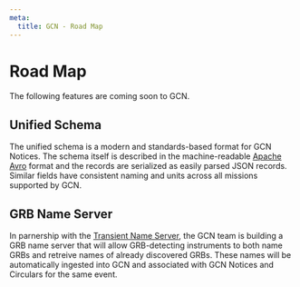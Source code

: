 ```yaml
---
meta:
  title: GCN - Road Map
---
```


# Road Map

The following features are coming soon to GCN.

## Unified Schema

The unified schema is a modern and standards-based format for GCN Notices. The schema itself is described in the machine-readable [Apache Avro](https://avro.apache.org) format and the records are serialized as easily parsed JSON records. Similar fields have consistent naming and units across all missions supported by GCN.

## GRB Name Server

In parnership with the [Transient Name Server](https://www.wis-tns.org), the GCN team is building a GRB name server that will allow GRB-detecting instruments to both name GRBs and retreive names of already discovered GRBs. These names will be automatically ingested into GCN and associated with GCN Notices and Circulars for the same event.
